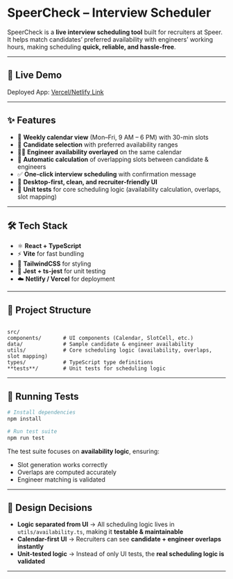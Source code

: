 
# SpeerCheck – Interview Scheduler

SpeerCheck is a **live interview scheduling tool** built for recruiters at Speer.  
It helps match candidates’ preferred availability with engineers’ working hours, making scheduling **quick, reliable, and hassle-free**.

---

## 🚀 Live Demo  
Deployed App: [Vercel/Netlify Link](#)

---

## ✨ Features  

- 📅 **Weekly calendar view** (Mon–Fri, 9 AM – 6 PM) with 30-min slots  
- 👤 **Candidate selection** with preferred availability ranges  
- 👨‍💻 **Engineer availability overlayed** on the same calendar  
- 🔎 **Automatic calculation** of overlapping slots between candidate & engineers  
- ✅ **One-click interview scheduling** with confirmation message  
- 🎨 **Desktop-first, clean, and recruiter-friendly UI**  
- 🧪 **Unit tests** for core scheduling logic (availability calculation, overlaps, slot mapping)  

---

## 🛠️ Tech Stack  

- ⚛️ **React + TypeScript**  
- ⚡ **Vite** for fast bundling  
- 🎨 **TailwindCSS** for styling  
- 🧪 **Jest + ts-jest** for unit testing  
- ☁️ **Netlify / Vercel** for deployment  

---

## 📂 Project Structure  

```

src/
components/       # UI components (Calendar, SlotCell, etc.)
data/             # Sample candidate & engineer availability
utils/            # Core scheduling logic (availability, overlaps, slot mapping)
types/            # TypeScript type definitions
**tests**/        # Unit tests for scheduling logic

````

---

## 🧪 Running Tests  

```bash
# Install dependencies
npm install

# Run test suite
npm run test
````

The test suite focuses on **availability logic**, ensuring:

* Slot generation works correctly
* Overlaps are computed accurately
* Engineer matching is validated

---

## 🎯 Design Decisions

* **Logic separated from UI** → All scheduling logic lives in `utils/availability.ts`, making it **testable & maintainable**
* **Calendar-first UI** → Recruiters can see **candidate + engineer overlaps instantly**
* **Unit-tested logic** → Instead of only UI tests, the **real scheduling logic is validated**

---


